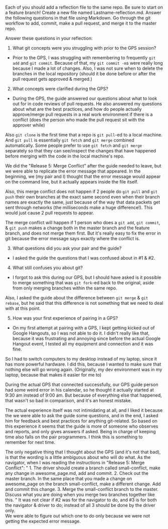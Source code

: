 Each of you should add a reflection file to the same repo. Be sure to start on a feature branch! Create a new file named Lastname-reflection.md. Answer the following questions in that file using Markdown. Go through the git workflow to add, commit, make a pull request, and merge it to the master repo.

Answer these questions in your reflection:

1. What git concepts were you struggling with prior to the GPS session?

  - Prior to the GPS, I was struggling with remembering to frequently `git add` and `git commit`.  Because of that, my `git commit -m`s were really long because I made a lot of changes.  Also, I was not sure when to delete the branches in the local repository (should it be done before or after the pull request gets approved & merged.)

2. What concepts were clarified during the GPS?

  - During the GPS, the guide answered our questions about what to look out for in code reviews of pull requests.  He also answered my questions about what are the best practices, and how do people actually approve/merge pull requests in a real work environment if there is a conflict (does the person who made the pull request sit with the approver while)

   Also `git clone` is the first time that a repo is `git pull`-ed to a local machine.  And `git pull` is essentially `git fetch` and `git merge` combined automatically.  Some people prefer to use `git fetch` and `git merge` separately so that they can see/inspect the changes that have happened before merging with the code in the local machine's repo.

   We did the "Release 5: Merge Conflict" after the guide needed to leave, but we were able to replicate the error message that appeared.  In the beginning, we (my pair and I) thought that the error message would appear on the command line, but it actually appears inside the file itself.  

   Also, this merge conflict does not happen if 2 people do `git pull` and `git push` their own branches at the exact same second even when their branch names are exactly the same, just because of the way that data packets get sent through networks (the milliseconds make a huge difference!).  This would just cause 2 pull requests to appear.  

   The merge conflict will happen if 1 person who does a `git add`, `git commit`, & `git push` makes a change both in the master branch and the feature branch, and does not merge them first.  But it's really easy to fix the error in git because the error message says exactly where the conflict is.  

3. What questions did you ask your pair and the guide?

 - I asked the guide the questions that I was confused about in #1 & #2.  

4. What still confuses you about git?

  - I forgot to ask this during our GPS, but I should have asked is it possible to merge something that was `git fork`-ed back to the original, aside from only merging branches within the same repo.  

   Also, I asked the guide about the difference between `git merge` & `git rebase`, but he said that this difference is not something that we need to deal with at this point.  

5. How was your first experience of pairing in a GPS?

  - On my first attempt at pairing with a GPS, I kept getting kicked out of Google Hangouts, so I was not able to do it.  I didn't really like that, because it was frustrating and annoying since before the actual Google Hangout event, I tested all my equipment and connection and it was fine.  

   So I had to switch computers to my desktop instead of my laptop, since it has more powerful hardware.  I did this, because I wanted to make sure that nothing else will go wrong again.  (Originally, my dev environment was in my laptop, because that makes it easier for me to) 

   During the actual GPS that connected successfully, our GPS guide person had some weird error in his calendar, so he thought it actually started at 9:30 am instead of 9:00 am.  But because of everything else that happened, that wasn't so bad in comparison, and it's an honest mistake.  

   The actual experience itself was not intimidating at all, and I liked it because the we were able to ask the guide some questions, and in the end, I asked him for feedback and best practices for anything git-related.  So based on this experience it seems that the guide is more of someone who observes and reports, and only gives answers if asked.  Being in charge of keeping time also falls on the pair programmers.  I think this is something to remember for next time.  

   The only negative thing that I thought about the GPS (and it's not that bad), is that the wording is a little ambiguous about who will do what.  As the navigator, when I was reading the instructions in "Release 5: Merge Conflict":
   "
    1. The driver should create a branch called small-conflict, make any change in awesome_page.md, add and commit.
    2. Check out the master branch. In the same place that you made a change on awesome_page on the branch small-conflict, make a different change. Add and commit this change.
    3. Merge the small-conflict branch to the master. Discuss what you are doing when you merge two branches together like this. 
   "
   It was not clear if #2 was for the navigator to do, and #3 is for both the navigator & driver to do; instead of all 3 should be done by the driver only.  
   We were able to figure out which one to do only because we were not getting the expected error message.